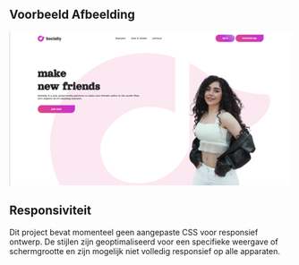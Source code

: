 ## Voorbeeld Afbeelding

![Alt Tekst](images/website-mockup.png)

## Responsiviteit

Dit project bevat momenteel geen aangepaste CSS voor responsief ontwerp. De stijlen zijn geoptimaliseerd voor een specifieke weergave of schermgrootte en zijn mogelijk niet volledig responsief op alle apparaten.


